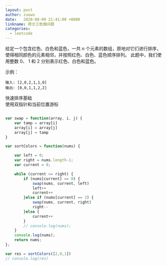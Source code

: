 ```yaml
---
layout: post
author: zuowu
date:   2020-08-09 21:41:00 +0800
linkname: 荷兰三色旗问题
categories: 
  - leetcode
---
```


给定一个包含红色、白色和蓝色，一共 n 个元素的数组，原地对它们进行排序，使得相同颜色的元素相邻，并按照红色、白色、蓝色顺序排列。
此题中，我们使用整数 0、 1 和 2 分别表示红色、白色和蓝色。


示例：
```
输入: [2,0,2,1,1,0]
输出: [0,0,1,1,2,2]
```

快速排序基础    
使用双指针和当前位置游标

```javascript

var swap = function(array, i, j) {
    var tamp = array[i]
    array[i] = array[j]
    array[j] = tamp
}

var sortColors = function(nums) {

    var left = 0;
    var right = nums.length-1;
    var current = 0;

    while (current <= right) {
        if (nums[current] == 0) {
            swap(nums, current, left)
            left++
            current++
        }else if (nums[current] == 2) {
            swap(nums, current, right)
            right--
        }else {
            current++
        }
        // console.log(nums);
    }
    console.log(nums);
    return nums;
};

var res = sortColors([2,0,1])
// console.log(res)
```

